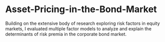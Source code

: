 # Asset-Pricing-in-the-Bond-Market
Building on the extensive body of research exploring risk factors in equity markets, I evaluated multiple factor models to analyze and explain the determinants of risk premia in the corporate bond market.
